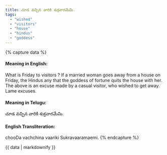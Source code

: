 ```yaml
---
title: చూడ వచ్చిన వారికి శుక్రవారమేమి.
tags:
  - "wished"
  - "visitors"
  - "house"
  - "hindus"
  - "goddess"
---
```


{% capture data %}
#### Meaning in English:
What is Friday to visitors ?
If a married woman goes away from a house on Friday, the Hindus any that the goddess of fortune quits the house with her. The above is an excuse made by a casual visitor, who wished to get away.
Lame excuses.

#### Meaning in Telugu:
చూడ వచ్చిన వారికి శుక్రవారమేమి.

#### English Transliteration:
chooDa vachchina vaariki Sukravaaramaemi.
{% endcapture %}

<div class="notice">{{ data | markdownify }}</div>

